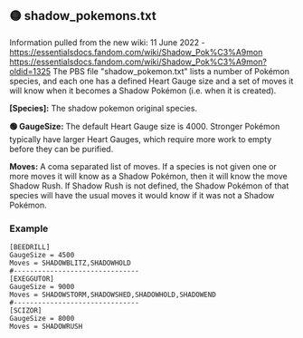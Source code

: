 ## 🟡 shadow_pokemons.txt
Information pulled from the new wiki:
11 June 2022 - https://essentialsdocs.fandom.com/wiki/Shadow_Pok%C3%A9mon
https://essentialsdocs.fandom.com/wiki/Shadow_Pok%C3%A9mon?oldid=1325
The PBS file "shadow_pokemon.txt" lists a number of Pokémon species, and each one has a defined Heart Gauge size and a set of moves it will know when it becomes a Shadow Pokémon (i.e. when it is created).

**[Species]:**
The shadow pokemon original species.

**🟢 GaugeSize:**
The default Heart Gauge size is 4000. Stronger Pokémon typically have larger Heart Gauges, which require more work to empty before they can be purified.

**Moves:**
A coma separated list of moves.
If a species is not given one or more moves it will know as a Shadow Pokémon, then it will know the move Shadow Rush. If Shadow Rush is not defined, the Shadow Pokémon of that species will have the usual moves it would know if it was not a Shadow Pokémon.

### Example
```
[BEEDRILL]
GaugeSize = 4500
Moves = SHADOWBLITZ,SHADOWHOLD
#-------------------------------
[EXEGGUTOR]
GaugeSize = 9000
Moves = SHADOWSTORM,SHADOWSHED,SHADOWHOLD,SHADOWEND
#-------------------------------
[SCIZOR]
GaugeSize = 8000
Moves = SHADOWRUSH
```